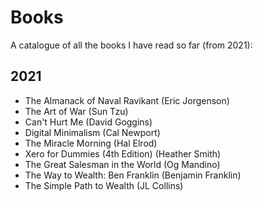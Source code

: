 # Books

A catalogue of all the books I have read so far \(from 2021\):

## 2021

* The Almanack of Naval Ravikant \(Eric Jorgenson\)
* The Art of War \(Sun Tzu\)
* Can't Hurt Me \(David Goggins\)
* Digital Minimalism \(Cal Newport\)
* The Miracle Morning \(Hal Elrod\)
* Xero for Dummies \(4th Edition\) \(Heather Smith\)
* The Great Salesman in the World \(Og Mandino\)
* The Way to Wealth: Ben Franklin \(Benjamin Franklin\)
* The Simple Path to Wealth \(JL Collins\)


